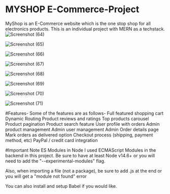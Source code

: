 # MYSHOP E-Commerce-Project
MyShop is an E-Commerce website which is the one stop shop for all electronics products. This is an individual project with MERN as a techstack.
![Screenshot (64)](https://user-images.githubusercontent.com/93336602/176585597-9af8693a-4972-484d-b7fc-d793b8ae19d3.png)

![Screenshot (65)](https://user-images.githubusercontent.com/93336602/176585870-3a27012c-d53f-404b-b68c-cc563c019557.png)

![Screenshot (66)](https://user-images.githubusercontent.com/93336602/176585902-5303e18b-579a-4a45-b6b0-949a7bb81f5a.png)

![Screenshot (67)](https://user-images.githubusercontent.com/93336602/176585929-225d47bc-a21d-4b15-93c1-7ba34ce66f35.png)

![Screenshot (68)](https://user-images.githubusercontent.com/93336602/176585966-0ab2ec03-d89c-447a-b96e-0deb05c9ddcb.png)

![Screenshot (69)](https://user-images.githubusercontent.com/93336602/176586022-c75035a2-c006-486e-aaeb-f388614fdef7.png)

![Screenshot (70)](https://user-images.githubusercontent.com/93336602/176586077-ecb20fab-c9ac-4e3b-9ba5-d994f44cf74a.png)

![Screenshot (71)](https://user-images.githubusercontent.com/93336602/176586106-bbdfd297-277f-494f-9b59-ef49ca28f783.png)


#Features-
Some of the features are as follows-
Full featured shopping cart
Dynamic Routing
Product reviews and ratings
Top products carousel
Product pagination
Product search feature
User profile with orders
Admin product management
Admin user management
Admin Order details page
Mark orders as delivered option
Checkout process (shipping, payment method, etc)
PayPal / credit card integration

#Important Note
ES Modules in Node
I used ECMAScript Modules in the backend in this project. Be sure to have at least Node v14.6+ or you will need to add the "--experimental-modules" flag.

Also, when importing a file (not a package), be sure to add .js at the end or you will get a "module not found" error

You can also install and setup Babel if you would like.
